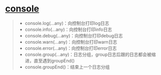 # [console](https://developers.weixin.qq.com/miniprogram/dev/api/base/debug/console.html)
>* console.log(...any)：向控制台打印log日志
>* console.info(...any)：向控制台打印info日志
>* console.debug(...any)：向控制台打印debug日志
>* console.warn(...any)：向控制台打印warn日志
>* console.error(...any)：向控制台打印error日志
>* console.group(...any)：日志分组，group日志后跟的日志都会被缩进，直至遇到groupEnd()
>* console.groupEnd()：结束上一个日志分组
